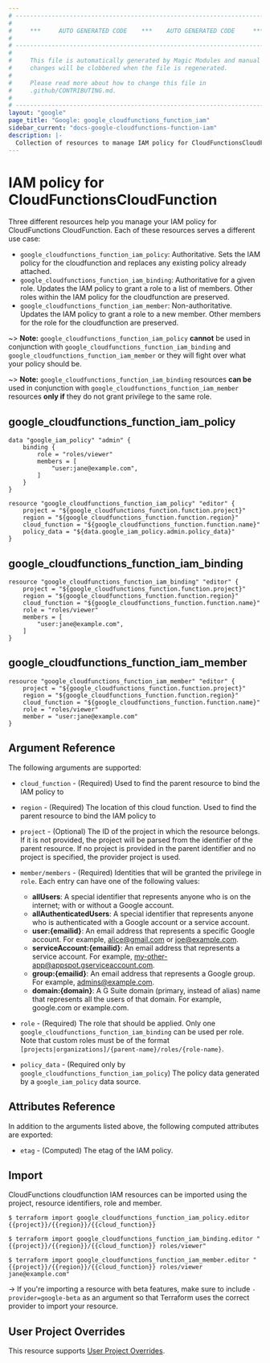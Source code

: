 ```yaml
---
# ----------------------------------------------------------------------------
#
#     ***     AUTO GENERATED CODE    ***    AUTO GENERATED CODE     ***
#
# ----------------------------------------------------------------------------
#
#     This file is automatically generated by Magic Modules and manual
#     changes will be clobbered when the file is regenerated.
#
#     Please read more about how to change this file in
#     .github/CONTRIBUTING.md.
#
# ----------------------------------------------------------------------------
layout: "google"
page_title: "Google: google_cloudfunctions_function_iam"
sidebar_current: "docs-google-cloudfunctions-function-iam"
description: |-
  Collection of resources to manage IAM policy for CloudFunctionsCloudFunction
---
```


# IAM policy for CloudFunctionsCloudFunction
Three different resources help you manage your IAM policy for CloudFunctions CloudFunction. Each of these resources serves a different use case:

* `google_cloudfunctions_function_iam_policy`: Authoritative. Sets the IAM policy for the cloudfunction and replaces any existing policy already attached.
* `google_cloudfunctions_function_iam_binding`: Authoritative for a given role. Updates the IAM policy to grant a role to a list of members. Other roles within the IAM policy for the cloudfunction are preserved.
* `google_cloudfunctions_function_iam_member`: Non-authoritative. Updates the IAM policy to grant a role to a new member. Other members for the role for the cloudfunction are preserved.

~> **Note:** `google_cloudfunctions_function_iam_policy` **cannot** be used in conjunction with `google_cloudfunctions_function_iam_binding` and `google_cloudfunctions_function_iam_member` or they will fight over what your policy should be.

~> **Note:** `google_cloudfunctions_function_iam_binding` resources **can be** used in conjunction with `google_cloudfunctions_function_iam_member` resources **only if** they do not grant privilege to the same role.



## google\_cloudfunctions\_function\_iam\_policy

```hcl
data "google_iam_policy" "admin" {
	binding {
		role = "roles/viewer"
		members = [
			"user:jane@example.com",
		]
	}
}

resource "google_cloudfunctions_function_iam_policy" "editor" {
	project = "${google_cloudfunctions_function.function.project}"
	region = "${google_cloudfunctions_function.function.region}"
	cloud_function = "${google_cloudfunctions_function.function.name}"
	policy_data = "${data.google_iam_policy.admin.policy_data}"
}
```

## google\_cloudfunctions\_function\_iam\_binding

```hcl
resource "google_cloudfunctions_function_iam_binding" "editor" {
	project = "${google_cloudfunctions_function.function.project}"
	region = "${google_cloudfunctions_function.function.region}"
	cloud_function = "${google_cloudfunctions_function.function.name}"
	role = "roles/viewer"
	members = [
		"user:jane@example.com",
	]
}
```

## google\_cloudfunctions\_function\_iam\_member

```hcl
resource "google_cloudfunctions_function_iam_member" "editor" {
	project = "${google_cloudfunctions_function.function.project}"
	region = "${google_cloudfunctions_function.function.region}"
	cloud_function = "${google_cloudfunctions_function.function.name}"
	role = "roles/viewer"
	member = "user:jane@example.com"
}
```

## Argument Reference

The following arguments are supported:

* `cloud_function` - (Required) Used to find the parent resource to bind the IAM policy to
* `region` - (Required) The location of this cloud function. Used to find the parent resource to bind the IAM policy to

* `project` - (Optional) The ID of the project in which the resource belongs.
    If it is not provided, the project will be parsed from the identifier of the parent resource. If no project is provided in the parent identifier and no project is specified, the provider project is used.

* `member/members` - (Required) Identities that will be granted the privilege in `role`.
  Each entry can have one of the following values:
  * **allUsers**: A special identifier that represents anyone who is on the internet; with or without a Google account.
  * **allAuthenticatedUsers**: A special identifier that represents anyone who is authenticated with a Google account or a service account.
  * **user:{emailid}**: An email address that represents a specific Google account. For example, alice@gmail.com or joe@example.com.
  * **serviceAccount:{emailid}**: An email address that represents a service account. For example, my-other-app@appspot.gserviceaccount.com.
  * **group:{emailid}**: An email address that represents a Google group. For example, admins@example.com.
  * **domain:{domain}**: A G Suite domain (primary, instead of alias) name that represents all the users of that domain. For example, google.com or example.com.

* `role` - (Required) The role that should be applied. Only one
    `google_cloudfunctions_function_iam_binding` can be used per role. Note that custom roles must be of the format
    `[projects|organizations]/{parent-name}/roles/{role-name}`.

* `policy_data` - (Required only by `google_cloudfunctions_function_iam_policy`) The policy data generated by
  a `google_iam_policy` data source.

## Attributes Reference

In addition to the arguments listed above, the following computed attributes are
exported:

* `etag` - (Computed) The etag of the IAM policy.

## Import

CloudFunctions cloudfunction IAM resources can be imported using the project, resource identifiers, role and member.

```
$ terraform import google_cloudfunctions_function_iam_policy.editor {{project}}/{{region}}/{{cloud_function}}

$ terraform import google_cloudfunctions_function_iam_binding.editor "{{project}}/{{region}}/{{cloud_function}} roles/viewer"

$ terraform import google_cloudfunctions_function_iam_member.editor "{{project}}/{{region}}/{{cloud_function}} roles/viewer jane@example.com"
```

-> If you're importing a resource with beta features, make sure to include `-provider=google-beta`
as an argument so that Terraform uses the correct provider to import your resource.

## User Project Overrides

This resource supports [User Project Overrides](https://www.terraform.io/docs/providers/google/guides/provider_reference.html#user_project_override).
